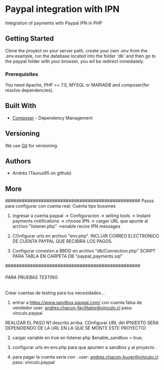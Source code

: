 # Paypal integration with IPN

Integration of payments with Paypal IPN in PHP

## Getting Started

Clone the proyect on your server path, create your own .env from the .env.example, run the database located into the folder 'db' and then go to the paypal folder with your browser, you wil be redirect inmediately.

### Prerequisites

You need Apache, PHP >= 7.0, MYSQL or MARIADB and composer(for resolve dependencies).


## Built With

* [Composer](https://getcomposer.org/) - Dependency Management


## Versioning

We use [Git](https://git-scm.com/) for versioning.

## Authors

* Andrés (Taurus95 on github)


## More

#################################################
Pasos para configurar con cuenta real:
Cuenta tipo bussines

1. Ingresar a cuenta paypal ->  Configuracion -> selling tools ->
Instant payments notifications -> choose IPN -> cargar URL que apunte al archivo "listener.php"
->enable recive IPN messages

2. COnfigurar urls en archivo "env.php". INCLUIR CORREO ELECTRONICO DE CUENTA PAYPAL QUE RECIBIRA LOS PAGOS.

3. Configurar conexion a BBDD en archivo "db/Connection.php"
SCRIPT PARA TABLA EN CARPETA DB "paypal_payments.sql"

#################################################

###### PARA PRUEBAS TESTING #####################
Crear cuentas de testing para tus necesidades...

1. entrar a https://www.sandbox.paypal.com/ con cuenta falsa de vendedor
user: andres.chacon-facilitator@vinculo.cl
pass: vinculo.paypal

REALIZAR EL PASO N1 descrito arriba. COnfigurar URL del IPN(ESTO SERA DEPENDIENDO DE LA URL EN LA QUE SE MONTE ESTE PROYECTO)

2. cargar variable en true en listener.php
$enable_sandbox = true;

3. configurar urls en env.php para que apunten a sandbox y al proyecto .

4. para pagar la cuenta seria con :
user: andres.chacon-buyer@vinculo.cl
pass: vinculo.paypal
